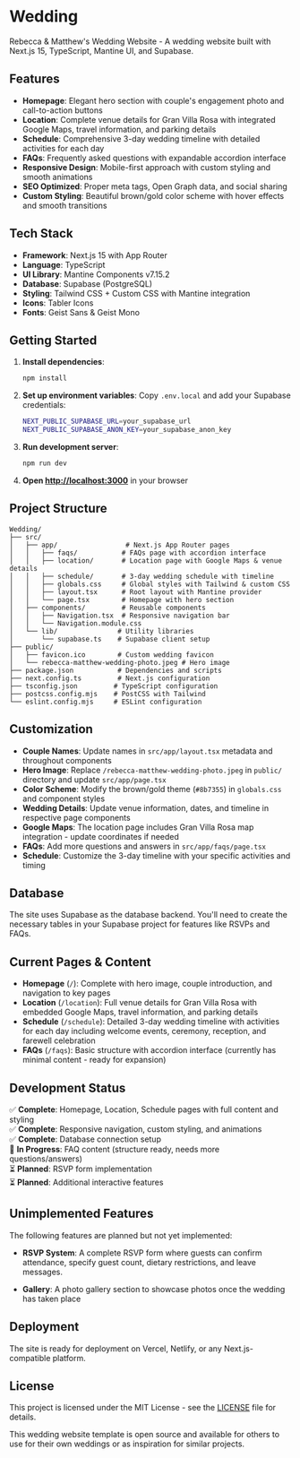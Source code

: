 # Wedding

Rebecca & Matthew's Wedding Website - A wedding website built with Next.js 15, TypeScript, Mantine UI, and Supabase.

## Features

- **Homepage**: Elegant hero section with couple's engagement photo and call-to-action buttons
- **Location**: Complete venue details for Gran Villa Rosa with integrated Google Maps, travel information, and parking details
- **Schedule**: Comprehensive 3-day wedding timeline with detailed activities for each day
- **FAQs**: Frequently asked questions with expandable accordion interface
- **Responsive Design**: Mobile-first approach with custom styling and smooth animations
- **SEO Optimized**: Proper meta tags, Open Graph data, and social sharing
- **Custom Styling**: Beautiful brown/gold color scheme with hover effects and smooth transitions

## Tech Stack

- **Framework**: Next.js 15 with App Router
- **Language**: TypeScript
- **UI Library**: Mantine Components v7.15.2
- **Database**: Supabase (PostgreSQL)
- **Styling**: Tailwind CSS + Custom CSS with Mantine integration
- **Icons**: Tabler Icons
- **Fonts**: Geist Sans & Geist Mono

## Getting Started

1. **Install dependencies**:

    ```bash
    npm install
    ```

2. **Set up environment variables**:
   Copy `.env.local` and add your Supabase credentials:

    ```bash
    NEXT_PUBLIC_SUPABASE_URL=your_supabase_url
    NEXT_PUBLIC_SUPABASE_ANON_KEY=your_supabase_anon_key
    ```

3. **Run development server**:

    ```bash
    npm run dev
    ```

4. **Open [http://localhost:3000](http://localhost:3000)** in your browser

## Project Structure

```
Wedding/
├── src/
│   ├── app/                 # Next.js App Router pages
│   │   ├── faqs/           # FAQs page with accordion interface
│   │   ├── location/       # Location page with Google Maps & venue details
│   │   ├── schedule/       # 3-day wedding schedule with timeline
│   │   ├── globals.css     # Global styles with Tailwind & custom CSS
│   │   ├── layout.tsx      # Root layout with Mantine provider
│   │   └── page.tsx        # Homepage with hero section
│   ├── components/         # Reusable components
│   │   ├── Navigation.tsx  # Responsive navigation bar
│   │   └── Navigation.module.css
│   └── lib/               # Utility libraries
│       └── supabase.ts    # Supabase client setup
├── public/
│   ├── favicon.ico        # Custom wedding favicon
│   └── rebecca-matthew-wedding-photo.jpeg # Hero image
├── package.json           # Dependencies and scripts
├── next.config.ts         # Next.js configuration
├── tsconfig.json         # TypeScript configuration
├── postcss.config.mjs    # PostCSS with Tailwind
└── eslint.config.mjs     # ESLint configuration
```

## Customization

- **Couple Names**: Update names in `src/app/layout.tsx` metadata and throughout components
- **Hero Image**: Replace `/rebecca-matthew-wedding-photo.jpeg` in `public/` directory and update `src/app/page.tsx`
- **Color Scheme**: Modify the brown/gold theme (`#8b7355`) in `globals.css` and component styles
- **Wedding Details**: Update venue information, dates, and timeline in respective page components
- **Google Maps**: The location page includes Gran Villa Rosa map integration - update coordinates if needed
- **FAQs**: Add more questions and answers in `src/app/faqs/page.tsx`
- **Schedule**: Customize the 3-day timeline with your specific activities and timing

## Database

The site uses Supabase as the database backend. You'll need to create the necessary tables in your Supabase project for features like RSVPs and FAQs.

## Current Pages & Content

- **Homepage** (`/`): Complete with hero image, couple introduction, and navigation to key pages
- **Location** (`/location`): Full venue details for Gran Villa Rosa with embedded Google Maps, travel information, and parking details
- **Schedule** (`/schedule`): Detailed 3-day wedding timeline with activities for each day including welcome events, ceremony, reception, and farewell celebration
- **FAQs** (`/faqs`): Basic structure with accordion interface (currently has minimal content - ready for expansion)

## Development Status

✅ **Complete**: Homepage, Location, Schedule pages with full content and styling  
✅ **Complete**: Responsive navigation, custom styling, and animations  
✅ **Complete**: Database connection setup  
🔄 **In Progress**: FAQ content (structure ready, needs more questions/answers)  
⏳ **Planned**: RSVP form implementation  
⏳ **Planned**: Additional interactive features

## Unimplemented Features

The following features are planned but not yet implemented:

- **RSVP System**: A complete RSVP form where guests can confirm attendance, specify guest count, dietary restrictions, and leave messages.

- **Gallery**: A photo gallery section to showcase photos once the wedding has taken place

## Deployment

The site is ready for deployment on Vercel, Netlify, or any Next.js-compatible platform.

## License

This project is licensed under the MIT License - see the [LICENSE](LICENSE) file for details.

This wedding website template is open source and available for others to use for their own weddings or as inspiration for similar projects.
